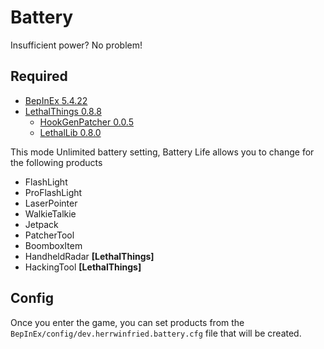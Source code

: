 # Battery

Insufficient power? No problem!

## Required

- [BepInEx 5.4.22](https://github.com/BepInEx/BepInEx/releases/tag/v5.4.22)
- [LethalThings 0.8.8](https://thunderstore.io/c/lethal-company/p/Evaisa/LethalThings/)
  - [HookGenPatcher 0.0.5](https://thunderstore.io/c/lethal-company/p/Evaisa/HookGenPatcher/)
  - [LethalLib 0.8.0](https://thunderstore.io/c/lethal-company/p/Evaisa/LethalLib/)
  
This mode Unlimited battery setting, Battery Life allows you to change for the following products

- FlashLight
- ProFlashLight
- LaserPointer
- WalkieTalkie
- Jetpack
- PatcherTool
- BoomboxItem
- HandheldRadar **[LethalThings]**
- HackingTool **[LethalThings]**

## Config

Once you enter the game, you can set products from the `BepInEx/config/dev.herrwinfried.battery.cfg` file that will be created.

